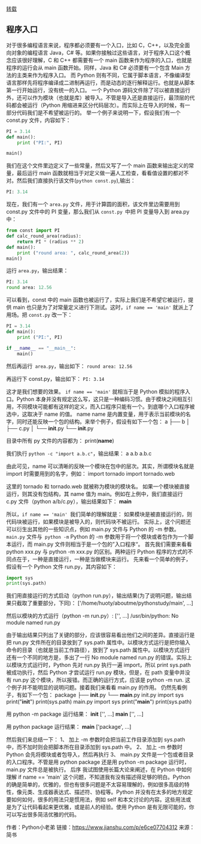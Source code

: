 [转载](https://www.jianshu.com/p/e6ce07704312)


## 程序入口
对于很多编程语言来说，程序都必须要有一个入口，比如 C，C++，以及完全面向对象的编程语言 Java，C# 等。如果你接触过这些语言，对于程序入口这个概念应该很好理解，C 和 C++ 都需要有一个 main 函数来作为程序的入口，也就是程序的运行会从 main 函数开始。同样，Java 和 C# 必须要有一个包含 Main 方法的主类来作为程序入口。
而 Python 则有不同，它属于脚本语言，不像编译型语言那样先将程序编译成二进制再运行，而是动态的逐行解释运行。也就是从脚本第一行开始运行，没有统一的入口。
一个 Python 源码文件除了可以被直接运行外，还可以作为模块（也就是库）被导入。不管是导入还是直接运行，最顶层的代码都会被运行（Python 用缩进来区分代码层次）。而实际上在导入的时候，有一部分代码我们是不希望被运行的。
举一个例子来说明一下，假设我们有一个 const.py 文件，内容如下：
```python
PI = 3.14
def main():
    print ("PI:", PI)

main()
```
我们在这个文件里边定义了一些常量，然后又写了一个 main 函数来输出定义的常量，最后运行 main 函数就相当于对定义做一遍人工检查，看看值设置的都对不对。然后我们直接执行该文件(`python const.py`),输出：
```python
PI: 3.14
```
现在，我们有一个 `area.py` 文件，用于计算圆的面积，该文件里边需要用到 const.py 文件中的 PI 变量，那么我们从 `const.py `中把 PI 变量导入到 area.py 中：
```python
from const import PI
def calc_round_area(radius):
    return PI * (radius ** 2)
def main():
    print ("round area: ", calc_round_area(2))
main()
```
运行 `area.py`，输出结果：
```python
PI: 3.14
round area: 12.56
```
可以看到，const 中的 main 函数也被运行了，实际上我们是不希望它被运行，提供 main 也只是为了对常量定义进行下测试。这时，`if name == 'main'` 就派上了用场。把 `const.py` 改一下：
```python
PI = 3.14
def main():
    print ("PI:", PI)

if __name__ == "__main__":
    main()
```

然后再运行` area.py`，输出如下：
`round area: 12.56`

再运行下 const.py，输出如下：
`PI: 3.14`

这才是我们想要的效果。
`if name == 'main'` 就相当于是 Python 模拟的程序入口。Python 本身并没有规定这么写，这只是一种编码习惯。由于模块之间相互引用，不同模块可能都有这样的定义，而入口程序只能有一个。到底哪个入口程序被选中，这取决于 name 的值。
name
name 是内置变量，用于表示当前模块的名字，同时还能反映一个包的结构。来举个例子，假设有如下一个包：
a
├── b
│ ├── c.py
│ └── __init__.py
└── __init__.py

目录中所有 py 文件的内容都为：
print(__name__)

我们执行 `python -c "import a.b.c"`，输出结果：
a
a.b
a.b.c

由此可见，name 可以清晰的反映一个模块在包中的层次。其实，所谓模块名就是 import 时需要用到的名字，例如：
import tornado
import tornado.web

这里的 tornado 和 tornado.web 就被称为模块的模块名。
如果一个模块被直接运行，则其没有包结构，其 name 值为 main。例如在上例中，我们直接运行 c.py 文件（python a/b/c.py），输出结果如下：
__main__

所以，`if name == 'main' `我们简单的理解就是： 如果模块是被直接运行的，则代码块被运行，如果模块是被导入的，则代码块不被运行。
实际上，这个问题还可以衍生出其他的一些知识点，例如 main.py 文件与 Python 的 -m 参数。
`main.py` 文件与` python -m`
Python 的 -m 参数用于将一个模块或者包作为一个脚本运行，而 main.py 文件则相当于是一个包的”入口程序“。
首先我们需要来看看 python xxx.py 与 python -m xxx.py 的区别。两种运行 Python 程序的方式的不同点在于，一种是直接运行，一种是当做模块来运行。
先来看一个简单的例子，假设有一个 Python 文件 run.py，其内容如下：
```python
import sys
print(sys.path)
```
我们用直接运行的方式启动（python run.py），输出结果(为了说明问题，输出结果只截取了重要部分，下同)：
['/home/huoty/aboutme/pythonstudy/main', ...]

然后以模块的方式运行（python -m run.py）:
['', ...]
/usr/bin/python: No module named run.py

由于输出结果只列出了关键的部分，应该很容易看出他们之间的差异。直接运行是把 run.py 文件所在的目录放到了 sys.path 属性中。以模块方式运行是把你输入命令的目录（也就是当前工作路径），放到了 sys.path 属性中。以模块方式运行还有一个不同的地方是，多出了一行 No module named run.py 的错误。实际上以模块方式运行时，Python 先对 run.py 执行一遍 import，所以 print sys.path 被成功执行，然后 Python 才尝试运行 run.py 模块，但是，在 path 变量中并没有 run.py 这个模块，所以报错。而正确的运行方式，应该是 python -m run.
这个例子并不能明显的说明问题。接着我们来看看 main.py 的作用。
仍然先看例子，有如下一个包：
package
├── __init__.py
└── __main__.py
init.py
import sys
print("__init__")
print(sys.path)
main.py
import sys
print("__main__")
print(sys.path)

用 python -m package 运行结果：
__init__
['', ...]
__main__
['', ...]

用 python package 运行结果：
__main__
['package', ...]

然后我们来总结一下：
1、 加上 -m 参数时会把当前工作目录添加到 sys.path 中，而不加时则会把脚本所在目录添加到 sys.path 中。
2、 加上 -m 参数时 Python 会先将模块或者包导入，然后再执行
3、 main.py 文件是一个包或者目录的入口程序。不管是用 python package 还是用 python -m package 运行时，main.py 文件总是被执行。
后序
我试图使用长篇大论来阐述，在 Python 中如何理解 if name == 'main' 这个问题，不知道我有没有描述得足够的明白。Python 的确是简单的，优雅的，但也有很多问题是不太容易理解的，例如很多高级的特性，像元类、生成器表达式、描述符、协程等。Python 并没有在太多的地方规定要如何如何，很多的用法只是惯用法，例如 self 和本文讨论的内容。这些用法或是为了让代码看起来更优雅，或是前人的经验。使用 Python 是有无限可能的，你可以写出很多简洁优雅的代码。

作者：Python小老弟
链接：https://www.jianshu.com/p/e6ce07704312
来源：简书
